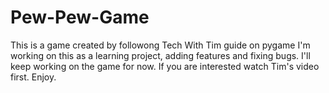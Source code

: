# Pew-Pew-Game
This is a game created by followong Tech With Tim guide on pygame
I'm working on this as a learning project, adding features and fixing bugs.
I'll keep working on the game for now. 
If you are interested watch Tim's video first.
Enjoy.